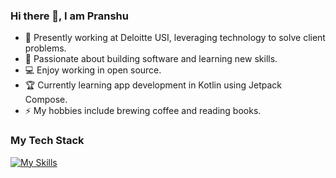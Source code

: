### Hi there 👋, I am Pranshu

* 🔭 Presently working at Deloitte USI, leveraging technology to solve client problems.
* 🌱 Passionate about building software and learning new skills.
* :computer: Enjoy working in open source.
* 🏆 Currently learning app development in Kotlin using Jetpack Compose.
* ⚡ My hobbies include brewing coffee and reading books.  





### My Tech Stack
[![My Skills](https://skillicons.dev/icons?i=java,kotlin,py,spring,js,html,css,nodejs,react)](https://skillicons.dev)

